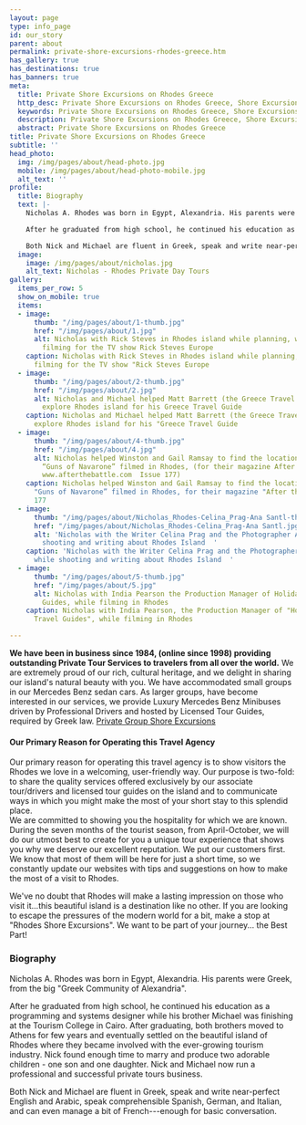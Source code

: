 ```yaml
---
layout: page
type: info_page
id: our_story
parent: about
permalink: private-shore-excursions-rhodes-greece.htm
has_gallery: true
has_destinations: true
has_banners: true
meta:
  title: Private Shore Excursions on Rhodes Greece
  http_desc: Private Shore Excursions on Rhodes Greece, Shore Excursions on Rhodes Island Greece
  keywords: Private Shore Excursions on Rhodes Greece, Shore Excursions on Rhodes Island Greece
  description: Private Shore Excursions on Rhodes Greece, Shore Excursions on Rhodes Island Greece
  abstract: Private Shore Excursions on Rhodes Greece
title: Private Shore Excursions on Rhodes Greece
subtitle: ''
head_photo:
  img: /img/pages/about/head-photo.jpg
  mobile: /img/pages/about/head-photo-mobile.jpg
  alt_text: ''
profile:
  title: Biography
  text: |-
    Nicholas A. Rhodes was born in Egypt, Alexandria. His parents were Greek, from the big "Greek Community of Alexandria".

    After he graduated from high school, he continued his education as a programming and systems designer while his brother Michael was finishing at the Tourism College in Cairo. After graduating, both brothers moved to Athens for few years and eventually settled on the beautiful island of Rhodes where they became involved with the ever-growing tourism industry. Nick found enough time to marry and produce two adorable children - one son and one daughter. Nick and Michael now run a professional and successful private tours business.

    Both Nick and Michael are fluent in Greek, speak and write near-perfect English and Arabic, speak comprehensible Spanish, German, and Italian, and can even manage a bit of French---enough for basic conversation.
  image:
    image: /img/pages/about/nicholas.jpg
    alt_text: Nicholas - Rhodes Private Day Tours
gallery:
  items_per_row: 5
  show_on_mobile: true
  items:
  - image:
      thumb: "/img/pages/about/1-thumb.jpg"
      href: "/img/pages/about/1.jpg"
      alt: Nicholas with Rick Steves in Rhodes island while planning, writing and
        filming for the TV show Rick Steves Europe
    caption: Nicholas with Rick Steves in Rhodes island while planning, writing and
      filming for the TV show "Rick Steves Europe
  - image:
      thumb: "/img/pages/about/2-thumb.jpg"
      href: "/img/pages/about/2.jpg"
      alt: Nicholas and Michael helped Matt Barrett (the Greece Travel Expert) to
        explore Rhodes island for his Greece Travel Guide
    caption: Nicholas and Michael helped Matt Barrett (the Greece Travel Expert) to
      explore Rhodes island for his "Greece Travel Guide
  - image:
      thumb: "/img/pages/about/4-thumb.jpg"
      href: "/img/pages/about/4.jpg"
      alt: Nicholas helped Winston and Gail Ramsay to find the locations where the
        “Guns of Navarone” filmed in Rhodes, (for their magazine After the Battle
        www.afterthebattle.com  Issue 177)
    caption: Nicholas helped Winston and Gail Ramsay to find the locations where the
      "Guns of Navarone” filmed in Rhodes, for their magazine "After the Battle" Issue
      177
  - image:
      thumb: "/img/pages/about/Nicholas_Rhodes-Celina_Prag-Ana Santl-thumb.jpg"
      href: "/img/pages/about/Nicholas_Rhodes-Celina_Prag-Ana Santl.jpg"
      alt: 'Nicholas with the Writer Celina Prag and the Photographer Ana Santl, while
        shooting and writing about Rhodes Island  '
    caption: 'Nicholas with the Writer Celina Prag and the Photographer Ana Santl,
      while shooting and writing about Rhodes Island  '
  - image:
      thumb: "/img/pages/about/5-thumb.jpg"
      href: "/img/pages/about/5.jpg"
      alt: Nicholas with India Pearson the Production Manager of Holiday Extras Travel
        Guides, while filming in Rhodes
    caption: Nicholas with India Pearson, the Production Manager of "Holiday Extras
      Travel Guides", while filming in Rhodes

---
```

**We have been in business since 1984, (online since 1998) providing outstanding Private Tour Services to travelers from all over the world.** We are extremely proud of our rich, cultural heritage, and we delight in sharing our island's natural beauty with you. We have accommodated small groups in our Mercedes Benz sedan cars. As larger groups, have become interested in our services, we provide Luxury Mercedes Benz Minibuses driven by Professional Drivers and hosted by Licensed Tour Guides, required by Greek law. [Private Group Shore Excursions](./groups.htm)

#### Our Primary Reason for Operating this Travel Agency

Our primary reason for operating this travel agency is to show visitors the Rhodes we love in a welcoming, user-friendly way. Our purpose is two-fold: to share the quality services offered exclusively by our associate tour/drivers and licensed tour guides on the island and to communicate ways in which you might make the most of your short stay to this splendid place.\
We are committed to showing you the hospitality for which we are known. During the seven months of the tourist season, from April-October, we will do our utmost best to create for you a unique tour experience that shows you why we deserve our excellent reputation. We put our customers first. We know that most of them will be here for just a short time, so we constantly update our websites with tips and suggestions on how to make the most of a visit to Rhodes.

We've no doubt that Rhodes will make a lasting impression on those who visit it...this beautiful island is a destination like no other. If you are looking to escape the pressures of the modern world for a bit, make a stop at "Rhodes Shore Excursions". We want to be part of your journey... the Best Part!

### Biography

Nicholas A. Rhodes was born in Egypt, Alexandria. His parents were Greek, from the big "Greek Community of Alexandria".

After he graduated from high school, he continued his education as a programming and systems designer while his brother Michael was finishing at the Tourism College in Cairo. After graduating, both brothers moved to Athens for few years and eventually settled on the beautiful island of Rhodes where they became involved with the ever-growing tourism industry. Nick found enough time to marry and produce two adorable children - one son and one daughter. Nick and Michael now run a professional and successful private tours business.

Both Nick and Michael are fluent in Greek, speak and write near-perfect English and Arabic, speak comprehensible Spanish, German, and Italian, and can even manage a bit of French---enough for basic conversation.